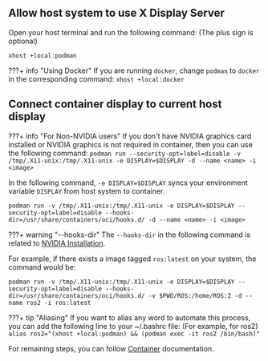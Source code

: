 ## Allow host system to use X Display Server
Open your host terminal and run the following command: (The plus sign is optional)
```
xhost +local:podman
```
???+ info "Using Docker"
    If you are running `docker`, change `podman` to `docker` in the corresponding command:
    ```
    xhost +local:docker
    ```

## Connect container display to current host display

???+ info "For Non-NVIDIA users"
    If you don't have NVIDIA graphics card installed or NVIDIA graphics is not required in container, then you can use the following command:
    ```
    podman run --security-opt=label=disable -v /tmp/.X11-unix:/tmp/.X11-unix -e DISPLAY=$DISPLAY -d --name <name> -i <image>
    ```

In the following command, `-e DISPLAY=$DISPLAY` syncs your environment variable `DISPLAY` from host system to container.
```
podman run -v /tmp/.X11-unix:/tmp/.X11-unix -e DISPLAY=$DISPLAY --security-opt=label=disable --hooks-dir=/usr/share/containers/oci/hooks.d/ -d --name <name> -i <image>
```

???+ warning "--hooks-dir"
    The `--hooks-dir` in the following command is related to [NVIDIA Installation](https://dkvc.github.io/podman-files/nvidia-installation/).

For example, if there exists a image tagged `ros:latest` on your system, the command would be:
```
podman run -v /tmp/.X11-unix:/tmp/.X11-unix -e DISPLAY=$DISPLAY --security-opt=label=disable --hooks-dir=/usr/share/containers/oci/hooks.d/ -v $PWD/ROS:/home/ROS:Z -d --name ros2 -i ros:latest
```

???+ tip "Aliasing"
    If you want to alias any word to automate this process, you can add the following line to your ~/.bashrc file: (For example, for ros2)
    ```
    alias ros2="(xhost +local:podman) && (podman exec -it ros2 /bin/bash)"
    ```

For remaining steps, you can follow [Container](https://dkvc.github.io/podman-files/create-container/) documentation.
